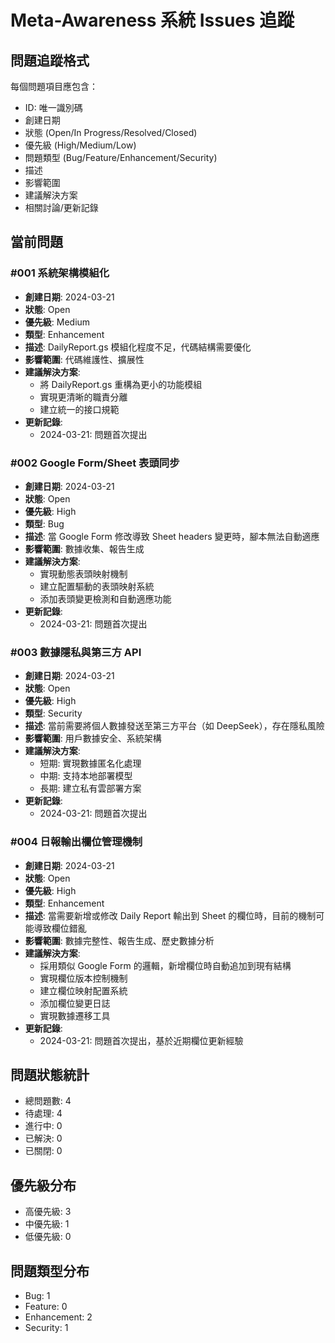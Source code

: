 # Meta-Awareness 系統 Issues 追蹤

## 問題追蹤格式
每個問題項目應包含：
- ID: 唯一識別碼
- 創建日期
- 狀態 (Open/In Progress/Resolved/Closed)
- 優先級 (High/Medium/Low)
- 問題類型 (Bug/Feature/Enhancement/Security)
- 描述
- 影響範圍
- 建議解決方案
- 相關討論/更新記錄

## 當前問題

### #001 系統架構模組化
- **創建日期**: 2024-03-21
- **狀態**: Open
- **優先級**: Medium
- **類型**: Enhancement
- **描述**: DailyReport.gs 模組化程度不足，代碼結構需要優化
- **影響範圍**: 代碼維護性、擴展性
- **建議解決方案**: 
  - 將 DailyReport.gs 重構為更小的功能模組
  - 實現更清晰的職責分離
  - 建立統一的接口規範
- **更新記錄**:
  - 2024-03-21: 問題首次提出

### #002 Google Form/Sheet 表頭同步
- **創建日期**: 2024-03-21
- **狀態**: Open
- **優先級**: High
- **類型**: Bug
- **描述**: 當 Google Form 修改導致 Sheet headers 變更時，腳本無法自動適應
- **影響範圍**: 數據收集、報告生成
- **建議解決方案**:
  - 實現動態表頭映射機制
  - 建立配置驅動的表頭映射系統
  - 添加表頭變更檢測和自動適應功能
- **更新記錄**:
  - 2024-03-21: 問題首次提出

### #003 數據隱私與第三方 API
- **創建日期**: 2024-03-21
- **狀態**: Open
- **優先級**: High
- **類型**: Security
- **描述**: 當前需要將個人數據發送至第三方平台（如 DeepSeek），存在隱私風險
- **影響範圍**: 用戶數據安全、系統架構
- **建議解決方案**:
  - 短期: 實現數據匿名化處理
  - 中期: 支持本地部署模型
  - 長期: 建立私有雲部署方案
- **更新記錄**:
  - 2024-03-21: 問題首次提出

### #004 日報輸出欄位管理機制
- **創建日期**: 2024-03-21
- **狀態**: Open
- **優先級**: High
- **類型**: Enhancement
- **描述**: 當需要新增或修改 Daily Report 輸出到 Sheet 的欄位時，目前的機制可能導致欄位錯亂
- **影響範圍**: 數據完整性、報告生成、歷史數據分析
- **建議解決方案**:
  - 採用類似 Google Form 的邏輯，新增欄位時自動追加到現有結構
  - 實現欄位版本控制機制
  - 建立欄位映射配置系統
  - 添加欄位變更日誌
  - 實現數據遷移工具
- **更新記錄**:
  - 2024-03-21: 問題首次提出，基於近期欄位更新經驗

## 問題狀態統計
- 總問題數: 4
- 待處理: 4
- 進行中: 0
- 已解決: 0
- 已關閉: 0

## 優先級分布
- 高優先級: 3
- 中優先級: 1
- 低優先級: 0

## 問題類型分布
- Bug: 1
- Feature: 0
- Enhancement: 2
- Security: 1 
